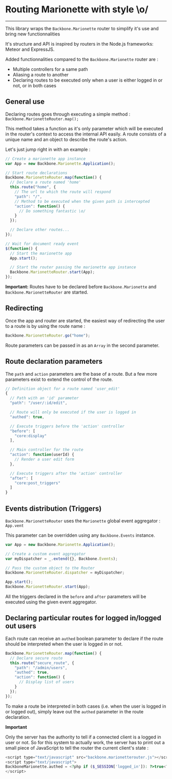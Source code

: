 # Routing Marionette with style \o/
----

This library wraps the ```Backbone.Marionette``` router to simplify it's use and bring new functionnalities

It's structure and API is inspired by routers in the Node.js frameworks: Meteor and ExpressJS.

Added functionnalities compared to the ```Backbone.Marionette``` router are :

 * Multiple controllers for a same path
 * Aliasing a route to another
 * Declaring routes to be executed only when a user is either logged in or not, or in both cases

## General use

Declaring routes goes through executing a simple method : ```Backbone.MarionetteRouter.map();```

This method takes a function as it's only parameter which will be executed in the router's context to access the internal API easily. A route consists of a unique name and an object to describe the route's action.

Let's just jump right in with an example :

```javascript
// Create a marionette app instance
var App = new Backbone.Marionette.Application();

// Start route declarations
Backbone.MarionetteRouter.map(function() {
  // Declare a route named 'home'
  this.route("home", {
    // The url to which the route will respond
    "path": "/",
    // Method to be executed when the given path is intercepted
    "action": function() {
      // Do something fantastic \o/
    }
  });

  // Declare other routes...
});

// Wait for document ready event
$(function() {
  // Start the marionette app
  App.start();

  // Start the router passing the marionette app instance
  Backbone.MarionetteRouter.start(App);
});
```

**Important:** Routes have to be declared before ```Backbone.Marionette``` and ```Backbone.MarionetteRouter``` are started.

## Redirecting

Once the app and router are started, the easiest way of redirecting the user to a route is by using the route name :

```javascript
Backbone.MarionetteRouter.go("home");
```

Route parameters can be passed in as an ```Array``` in the second parameter.

## Route declaration parameters

The ```path``` and ```action``` parameters are the base of a route. But a few more parameters exist to extend the control of the route.

```javascript
// Definition object for a route named 'user_edit'
{
  // Path with an 'id' parameter
  "path": "/user/:id/edit",

  // Route will only be executed if the user is logged in
  "authed": true,

  // Execute triggers before the 'action' controller
  "before": [
    "core:display"
  ],

  // Main controller for the route
  "action": function(userId) {
    // Render a user edit form
  },

  // Execute triggers after the 'action' controller
  "after": [
    "core:post_triggers"
  ]
}
```

## Events distribution (Triggers)

```Backbone.MarionetteRouter``` uses the ```Marionette``` global event aggregator : ```App.vent```

This parameter can be overridden using any ```Backbone.Events``` instance.

```javascript
var App = new Backbone.Marionette.Application();

// Create a custom event aggregator
var myDispatcher = _.extend({}, Backbone.Events);

// Pass the custom object to the Router
Backbone.MarionetteRouter.dispatcher = myDispatcher;

App.start();
Backbone.MarionetteRouter.start(App);
```

All the triggers declared in the ```before``` and ```after``` parameters will be executed using the given event aggregator.

## Declaring particular routes for logged in/logged out users

Each route can receive an ```authed``` boolean parameter to declare if the route should be interpreted when the user is logged in or not.

```javascript
Backbone.MarionetteRouter.map(function() {
  // Declare secure route
  this.route("secure_route", {
    "path": "/admin/users",
    "authed": true,
    "action": function() {
      // Display list of users
    }
  });
});
```
To make a route be interpreted in both cases (i.e. when the user is logged in or logged out),
simply leave out the ```authed``` parameter in the route declaration.

**Important**

Only the server has the authority to tell if a connected client is a logged in user or not.
So for this system to actually work, the server has to print out a small piece of JavaScript to tell the router the current client's state :

```php
<script type="text/javascript" src="backbone.marionetterouter.js"></script>
<script type="text/javascript">
BackboneMarionette.authed = <?php if ($_SESSION['logged_in']): ?>true<?php else: ?>false<?php endif; ?>;
</script>
```